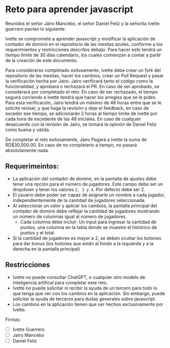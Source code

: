 # Reto para aprender javascript

Reunidos el señor Jairo Mancebo, el señor Daniel Feliz y la señorita Ivette guerrero pactan lo siguiente:

Ivette se compromete a aprender javascript y modificar la aplicación de contador de dominó en el repositorio de las mestias azules, conforme a los requerimientos y restricciones descritos debajo.
Para hacer esto tendrá un tiempo límite de 30 días calendario, los cuales comienzan a contar a partir de la creación de este documento.

Para considerarse completado exitosamente, Ivette debe crear un fork del repositorio de las mestias, hacer los cambios, crear un Pull Request y pasar la verificación hecha por Jairo. Jairo verificará
tanto el código como la funcionalidad, y aprobará o rechazará el PR. En caso de ser aprobado, se considerará por completado el reto. En caso de ser rechazado, el tiempo seguirá
corriendo e Ivette tendrá que hacer los arreglos que se le piden. Para esta verificación, Jairo tendrá un máximo de 48 horas entre que se le solicite revisar, y que haga la 
revisión y deje el feedback, en caso de exceder ese tiempo, se adicionarán 2 horas al tiempo límite de Ivette por cada hora de excedente de las 48 iniciales. En caso de cualquier
desacuerdo con la revisión de Jairo, se tomará la opinión de Daniel Feliz como buena y válida.

De completar el reto exitosamente, Jairo Pagará a Ivette la suma de RD$30,000.00. En caso de no completarlo a tiempo, no pasará absolutamente nada.

## Requerimeintos:
- La aplicación del contador de dominó, en la pantalla de ajustes debe tener una opción para el número de jugadores. Este campo debe ser un dropdown y tener los valores `2, 3 y 4`. Por defecto debe ser 2.
- El usuario debe poder ser capaz de asignarle un nombre a cada jugador, independientemente de la canitdad de jugadores seleccionada.
- Al seleccionar un valor y aplicar los cambios, la pantalla principal del contador de dominó debe reflejar la cantidad de jugadores mostrando un número de columnas igual al número de jugadores.
  - Cada columna debe incluir: Un input para ingresar la cantidad de puntos, una columna en la tabla donde se muestre el histórico de puntos y el total.
- Si la cantidad de jugadores es mayor a 2, se deben ocultar los botones para dar bonus (los botones que están al fondo a la izquierda y a la derecha en la pantalla principal)


## Restricciones
- Ivette no puede consultar ChatGPT, o cualquier otro modelo de inteligencia artifical para completar este reto.
- Ivette no puede solicitar ni recibir la ayuda de un tercero para todo lo que tenga que ver con los cambios en la aplicación. Sin embargo, puede solicitar la ayuda de terceros para dudas generales sobre javascript.
- Los cambios en la aplicación tienen que ser hechos exclusivamente por Ivette.

Firmas:

- [ ] Ivette Guerrero
- [ ] Jairo Mancebo
- [ ] Daniel Feliz
